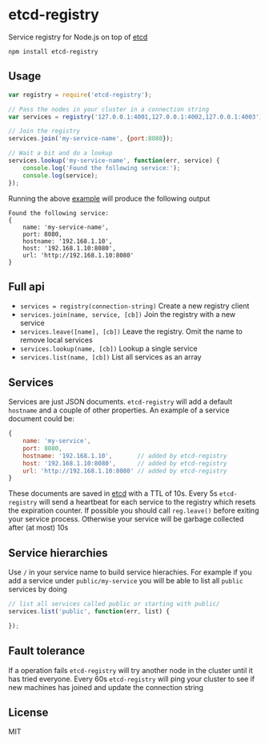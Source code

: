 # etcd-registry

Service registry for Node.js on top of [etcd](https://github.com/coreos/etcd)

	npm install etcd-registry

## Usage

``` js
var registry = require('etcd-registry');

// Pass the nodes in your cluster in a connection string
var services = registry('127.0.0.1:4001,127.0.0.1:4002,127.0.0.1:4003');

// Join the registry
services.join('my-service-name', {port:8080});

// Wait a bit and do a lookup
services.lookup('my-service-name', function(err, service) {
	console.log('Found the following service:');
	console.log(service);
});

```

Running the above [example](https://github.com/mafintosh/etcd-registry/blob/master/example.js) will produce the following output

```
Found the following service:
{
	name: 'my-service-name',
	port: 8080,
	hostname: '192.168.1.10',
	host: '192.168.1.10:8080',
	url: 'http://192.168.1.10:8080'
}
```

## Full api

* `services = registry(connection-string)` Create a new registry client
* `services.join(name, service, [cb])` Join the registry with a new service
* `services.leave([name], [cb])` Leave the registry. Omit the name to remove local services
* `services.lookup(name, [cb])` Lookup a single service
* `services.list(name, [cb])` List all services as an array

## Services

Services are just JSON documents. `etcd-registry` will add a default `hostname` and a couple of other properties.
An example of a service document could be:

``` js
{
	name: 'my-service',
	port: 8080,
	hostname: '192.168.1.10',       // added by etcd-registry
	host: '192.168.1.10:8080',      // added by etcd-registry
	url: 'http://192.168.1.10:8080' // added by etcd-registry
}
```

These documents are saved in [etcd](https://github.com/coreos/etcd) with a TTL of 10s.
Every 5s `etcd-registry` will send a heartbeat for each service to the registry which resets the expiration counter.
If possible you should call `reg.leave()` before exiting your service process. Otherwise your service will be garbage collected after (at most) 10s

## Service hierarchies

Use `/` in your service name to build service hierachies.
For example if you add a service under `public/my-service` you will be able to list all `public` services by doing

``` js
// list all services called public or starting with public/
services.list('public', function(err, list) {

});
```

## Fault tolerance

If a operation fails `etcd-registry` will try another node in the cluster until it has tried everyone.
Every 60s `etcd-registry` will ping your cluster to see if new machines has joined and update the connection string

## License

MIT
